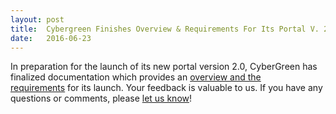 ```yaml
---
layout: post
title:  Cybergreen Finishes Overview & Requirements For Its Portal V. 2.0
date:   2016-06-23
---
```

In preparation for the launch of its new portal version 2.0, CyberGreen has finalized documentation which provides an <a href="{{site.media}}CyberGreenTechnicalArchitecture.pdf" target="_blank">overview and the requirements</a> for its launch. Your feedback is valuable to us. If you have any questions or comments, please <a href="/contact/">let us know</a>!
